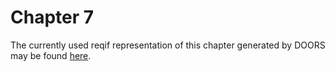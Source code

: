 Chapter 7 
=========

The currently used reqif representation of this chapter generated by DOORS may be found [here](https://github.com/openETCS/modeling/tree/master/model/subset26/SUBSET_26_SRS_Ch-7_v330).
